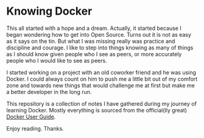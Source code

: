 Knowing Docker
===

This all started with a hope and a dream. Actually, it started because I began
wondering how to get into Open Source. Turns out it is not as easy as it says on
the tin. But what I was missing really was practice and discipline and courage.
I like to step into things knowing as many of things as I should know given people
who I see as peers, or more accurately people who I would like to see as peers.

I started working on a project with an old coworker friend and he was using
Docker. I could always count on him to push me a little bit out of my comfort zone
and towards new things that would challenge me at first but make me a better
developer in the long run.

This repository is a collection of notes I have gathered during my journey of
learning Docker. Mostly everything is sourced from the official(lly great) [Docker
User Guide](http://docs.docker.com/userguide).

Enjoy reading. Thanks.
